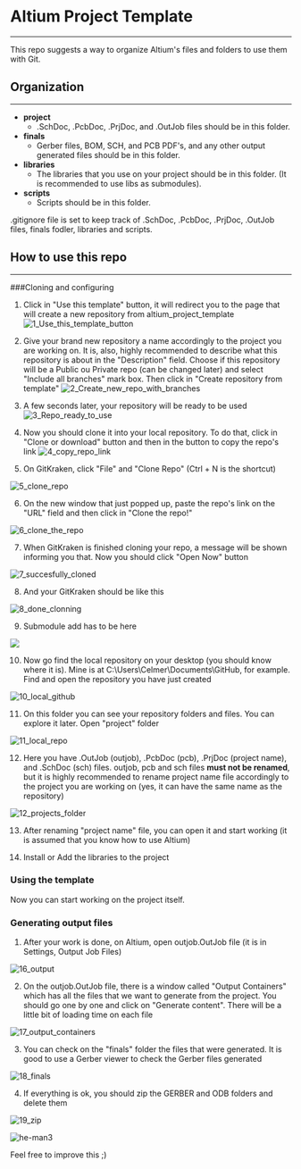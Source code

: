 # Altium Project Template

---

This repo suggests a way to organize Altium's files and folders to use them with Git.

## Organization

---

- **project**
    - .SchDoc, .PcbDoc, .PrjDoc, and .OutJob files should be in this folder.
- **finals**
    - Gerber files, BOM, SCH, and PCB PDF's, and any other output generated files should be in this folder.
- **libraries**
    - The libraries that you use on your project should be in this folder. (It is recommended to use libs as submodules).
- **scripts**
    - Scripts should be in this folder.

.gitignore file is set to keep track of .SchDoc, .PcbDoc, .PrjDoc, .OutJob files, finals fodler, libraries and scripts.


## How to use this repo

---

###Cloning and configuring

1. Click in "Use this template" button, it will redirect you to the page that will create a new repository from altium_project_template
![1_Use_this_template_button](images/1_Use_this_template_button.jpg)

2. Give your brand new repository a name accordingly to the project you are working on. It is, also, highly recommended to describe what this repository is about in the "Description" field. Choose if this repository will be a Public ou Private repo (can be changed later) and select "Include all branches" mark box. Then click in "Create repository from template"
![2_Create_new_repo_with_branches](images/2_Create_new_repo_with_branches.jpg)

3. A few seconds later, your repository will be ready to be used
![3_Repo_ready_to_use](images/3_Repo_ready_to_use.jpg)

4. Now you should clone it into your local repository. To do that, click in "Clone or download" button and then in the button to copy the repo's link
![4_copy_repo_link](images/4_copy_repo_link.jpg)

5. On GitKraken, click "File" and "Clone Repo" (Ctrl + N is the shortcut)

![5_clone_repo](images/5_clone_repo.jpg)

6. On the new window that just popped up, paste the repo's link on the "URL" field and then click in "Clone the repo!"

![6_clone_the_repo](images/6_clone_the_repo.jpg)

7. When GitKraken is finished cloning your repo, a message will be shown informing you that. Now you should click "Open Now" button

![7_succesfully_cloned](images/7_succesfully_cloned.jpg)

8. And your GitKraken should be like this

![8_done_clonning](images/8_done_clonning.jpg)

9. Submodule add has to be here

![](images/.jpg)

10. Now go find the local repository on your desktop (you should know where it is). Mine is at C:\Users\Celmer\Documents\GitHub, for example. Find and open the repository you have just created

![10_local_github](images/10_local_github.jpg)

11. On this folder you can see your repository folders and files. You can explore it later. Open "project" folder

![11_local_repo](images/11_local_repo.jpg)

12. Here you have .OutJob (outjob), .PcbDoc (pcb), .PrjDoc (project name), and .SchDoc (sch) files. outjob, pcb and sch files **must not be renamed**, but it is highly recommended to rename project name file accordingly to the project you are working on (yes, it can have the same name as the repository)

![12_projects_folder](images/12_projects_folder.jpg)

13. After renaming "project name" file, you can open it and start working (it is assumed that you know how to use Altium)

14. Install or Add the libraries to the project

### Using the template

Now you can start working on the project itself.

### Generating output files

1. After your work is done, on Altium, open outjob.OutJob file (it is in Settings, Output Job Files)

![16_output](images/16_output.jpg)

2. On the outjob.OutJob file, there is a window called "Output Containers" which has all the files that we want to generate from the project. You should go one by one and click on "Generate content". There will be a little bit of loading time on each file

![17_output_containers](images/17_output_containers.jpg)

3. You can check on the "finals" folder the files that were generated. It is good to use a Gerber viewer to check the Gerber files generated

![18_finals](images/18_finals.jpg)

4. If everything is ok, you should zip the GERBER and ODB folders and delete them

![19_zip](images/19_zip.jpg)

![he-man3](images/he-man3.jpg)

Feel free to improve this ;)